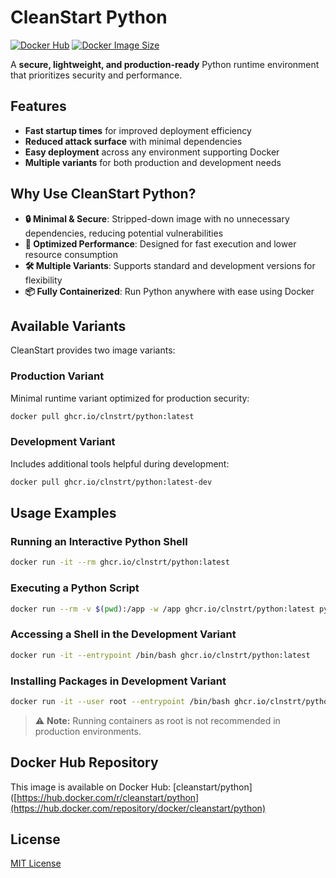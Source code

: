 # CleanStart Python

[![Docker Hub](https://img.shields.io/docker/pulls/cleanstart/python.svg)](https://hub.docker.com/r/cleanstart/python)
[![Docker Image Size](https://img.shields.io/docker/image-size/cleanstart/python/latest)](https://hub.docker.com/r/cleanstart/python)

A **secure, lightweight, and production-ready** Python runtime environment that prioritizes security and performance.

## Features

- **Fast startup times** for improved deployment efficiency
- **Reduced attack surface** with minimal dependencies
- **Easy deployment** across any environment supporting Docker
- **Multiple variants** for both production and development needs

## Why Use CleanStart Python?

- **🔒 Minimal & Secure**: Stripped-down image with no unnecessary dependencies, reducing potential vulnerabilities
- **🚀 Optimized Performance**: Designed for fast execution and lower resource consumption
- **🛠️ Multiple Variants**: Supports standard and development versions for flexibility
- **📦 Fully Containerized**: Run Python anywhere with ease using Docker

## Available Variants

CleanStart provides two image variants:

### Production Variant
Minimal runtime variant optimized for production security:
```sh
docker pull ghcr.io/clnstrt/python:latest
```

### Development Variant
Includes additional tools helpful during development:
```sh
docker pull ghcr.io/clnstrt/python:latest-dev
```

## Usage Examples

### Running an Interactive Python Shell
```sh
docker run -it --rm ghcr.io/clnstrt/python:latest
```

### Executing a Python Script
```sh
docker run --rm -v $(pwd):/app -w /app ghcr.io/clnstrt/python:latest python script.py
```

### Accessing a Shell in the Development Variant
```sh
docker run -it --entrypoint /bin/bash ghcr.io/clnstrt/python:latest
```

### Installing Packages in Development Variant
```sh
docker run -it --user root --entrypoint /bin/bash ghcr.io/clnstrt/python:latest
```

> ⚠️ **Note:** Running containers as root is not recommended in production environments.

## Docker Hub Repository

This image is available on Docker Hub: [cleanstart/python]([https://hub.docker.com/r/cleanstart/python](https://hub.docker.com/repository/docker/cleanstart/python)

## License

[MIT License](LICENSE)

